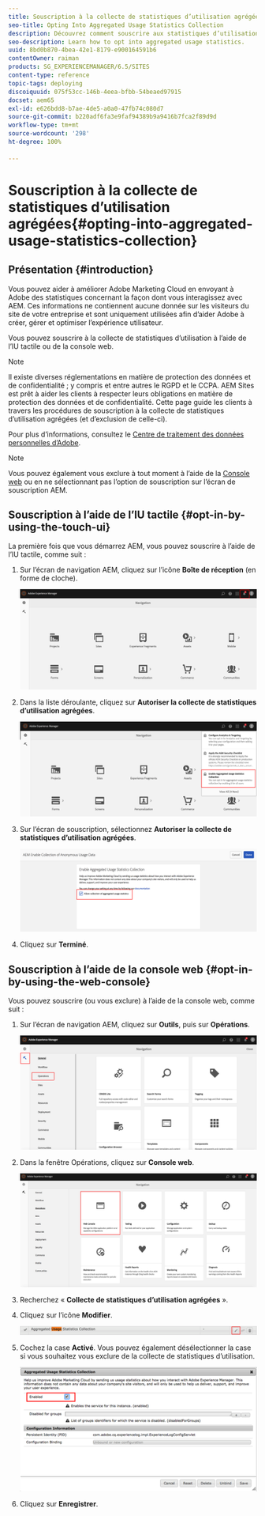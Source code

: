 ```yaml
---
title: Souscription à la collecte de statistiques d’utilisation agrégées
seo-title: Opting Into Aggregated Usage Statistics Collection
description: Découvrez comment souscrire aux statistiques d’utilisation agrégées.
seo-description: Learn how to opt into aggregated usage statistics.
uuid: 8bd0b870-4bea-42e1-8179-e900164591b6
contentOwner: raiman
products: SG_EXPERIENCEMANAGER/6.5/SITES
content-type: reference
topic-tags: deploying
discoiquuid: 075f53cc-146b-4eea-bfbb-54beaed97915
docset: aem65
exl-id: e626bdd8-b7ae-4de5-a0a0-47fb74c080d7
source-git-commit: b220adf6fa3e9faf94389b9a9416b7fca2f89d9d
workflow-type: tm+mt
source-wordcount: '298'
ht-degree: 100%

---
```


# Souscription à la collecte de statistiques d’utilisation agrégées{#opting-into-aggregated-usage-statistics-collection}

## Présentation {#introduction}

Vous pouvez aider à améliorer Adobe Marketing Cloud en envoyant à Adobe des statistiques concernant la façon dont vous interagissez avec AEM. Ces informations ne contiennent aucune donnée sur les visiteurs du site de votre entreprise et sont uniquement utilisées afin d’aider Adobe à créer, gérer et optimiser l’expérience utilisateur.

Vous pouvez souscrire à la collecte de statistiques d’utilisation à l’aide de l’IU tactile ou de la console web.

>[!NOTE]
>
>Il existe diverses réglementations en matière de protection des données et de confidentialité ; y compris et entre autres le RGPD et le CCPA. AEM Sites est prêt à aider les clients à respecter leurs obligations en matière de protection des données et de confidentialité. Cette page guide les clients à travers les procédures de souscription à la collecte de statistiques d’utilisation agrégées (et d’exclusion de celle-ci).
>
>Pour plus d’informations, consultez le [Centre de traitement des données personnelles d’Adobe](https://www.adobe.com/fr/privacy.html).

>[!NOTE]
>
>Vous pouvez également vous exclure à tout moment à l’aide de la [Console web](/help/sites-deploying/opt-in-aggregated-usage-statistics.md#opt-in-by-using-the-web-console) ou en ne sélectionnant pas l’option de souscription sur l’écran de souscription AEM.

## Souscription à l’aide de l’IU tactile {#opt-in-by-using-the-touch-ui}

La première fois que vous démarrez AEM, vous pouvez souscrire à l’aide de l’IU tactile, comme suit :

1. Sur l’écran de navigation AEM, cliquez sur l’icône **Boîte de réception** (en forme de cloche).

   ![usage_statisticsnavigationscreen](assets/usage_statisticsnavigationscreen.png)

1. Dans la liste déroulante, cliquez sur **Autoriser la collecte de statistiques d’utilisation agrégées**.

   ![usage_statisticsnavigationscreen2](assets/usage_statisticsnavigationscreen2.png)

1. Sur l’écran de souscription, sélectionnez **Autoriser la collecte de statistiques d’utilisation agrégées**.

   ![usage_statisticsopt-inscreen](assets/usage_statisticsopt-inscreen.png)

1. Cliquez sur **Terminé**.

## Souscription à l’aide de la console web {#opt-in-by-using-the-web-console}

Vous pouvez souscrire (ou vous exclure) à l’aide de la console web, comme suit :

1. Sur l’écran de navigation AEM, cliquez sur **Outils**, puis sur **Opérations**.

   ![usage_statisticsopsdashboard](assets/usage_statisticsopsdashboard.png)

1. Dans la fenêtre Opérations, cliquez sur **Console web**.

   ![usage_statistics_webconsole](assets/usage_statisticswebconsole.png)

1. Recherchez « **Collecte de statistiques d’utilisation agrégées** ».
1. Cliquez sur l’icône **Modifier**.

   ![usage_statisticscollectionedit](assets/usage_statisticscollectionedit.png)

1. Cochez la case **Activé**. Vous pouvez également désélectionner la case si vous souhaitez vous exclure de la collecte de statistiques d’utilisation.

   ![usage_statisticsselect](assets/usage_statisticsselect.png)

1. Cliquez sur **Enregistrer**.
